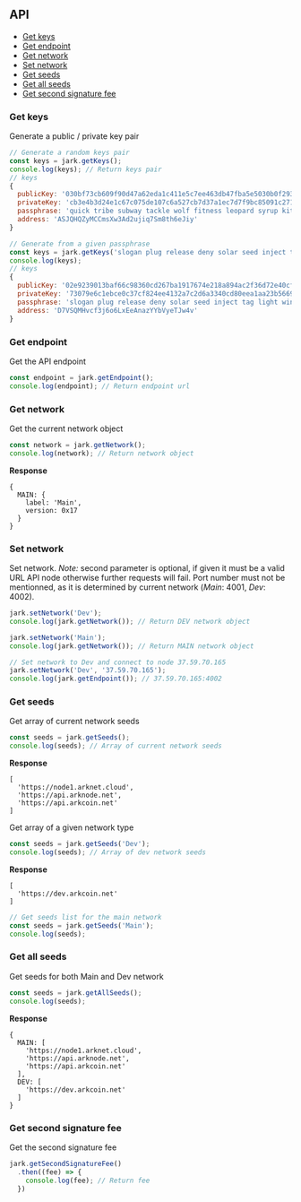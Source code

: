 ## API

- [Get keys](#get-keys)
- [Get endpoint](#get-endpoint)
- [Get network](#get-network)
- [Set network](#set-network)
- [Get seeds](#get-seeds)
- [Get all seeds](#get-all-seeds)
- [Get second signature fee](#get-second-signature-fee)

### Get keys
Generate a public / private key pair

```js
// Generate a random keys pair
const keys = jark.getKeys();
console.log(keys); // Return keys pair
// keys
{ 
  publicKey: '030bf73cb609f90d47a62eda1c411e5c7ee463db47fba5e5030b0f2932353d5618',
  privateKey: 'cb3e4b3d24e1c67c075de107c6a527cb7d37a1ec7d7f9bc85091c271a6020962',
  passphrase: 'quick tribe subway tackle wolf fitness leopard syrup kitten reject mansion vast',
  address: 'ASJQHQZyMCCmsXw3Ad2ujiq7Sm8th6eJiy'
}

// Generate from a given passphrase
const keys = jark.getKeys('slogan plug release deny solar seed inject tag light winner box oyster');
console.log(keys);
// keys
{ 
  publicKey: '02e9239013baf66c98360cd267ba1917674e218a894ac2f36d72e40cffc6e55e8a',
  privateKey: '73079e6c1ebce0c37cf824ee4132a7c2d6a3340cd80eea1aa23b566911b42005',
  passphrase: 'slogan plug release deny solar seed inject tag light winner box oyster',
  address: 'D7VSQMHvcf3j6o6LxEeAnazYYbVyeTJw4v'
}
```

### Get endpoint
Get the API endpoint

```js
const endpoint = jark.getEndpoint();
console.log(endpoint); // Return endpoint url
```

### Get network
Get the current network object

```js
const network = jark.getNetwork();
console.log(network); // Return network object
```
**Response**
```
{
  MAIN: {
    label: 'Main',
    version: 0x17
  }
}
```

### Set network
Set network. *Note:* second parameter is optional, if given it must be a valid
URL API node otherwise further requests will fail. Port number must not be mentionned, as it is 
determined by current network (*Main*: 4001, *Dev*: 4002).

```js
jark.setNetwork('Dev');
console.log(jark.getNetwork()); // Return DEV network object

jark.setNetwork('Main');
console.log(jark.getNetwork()); // Return MAIN network object

// Set network to Dev and connect to node 37.59.70.165
jark.setNetwork('Dev', '37.59.70.165');
console.log(jark.getEndpoint()); // 37.59.70.165:4002
```

### Get seeds
Get array of current network seeds

```js
const seeds = jark.getSeeds();
console.log(seeds); // Array of current network seeds
```
**Response**
```
[
  'https://node1.arknet.cloud',
  'https://api.arknode.net',
  'https://api.arkcoin.net'
]
```

Get array of a given network type
```js
const seeds = jark.getSeeds('Dev');
console.log(seeds); // Array of dev network seeds
```
**Response**
```
[
  'https://dev.arkcoin.net'
]
```

```js
// Get seeds list for the main network
const seeds = jark.getSeeds('Main');
console.log(seeds);
```

### Get all seeds
Get seeds for both Main and Dev network

```js
const seeds = jark.getAllSeeds();
console.log(seeds);
```
**Response**
```
{
  MAIN: [
    'https://node1.arknet.cloud',
    'https://api.arknode.net',
    'https://api.arkcoin.net'
  ],
  DEV: [
    'https://dev.arkcoin.net'
  ]
}
```

### Get second signature fee
Get the second signature fee

```js
jark.getSecondSignatureFee()
  .then((fee) => {
    console.log(fee); // Return fee
  })
```